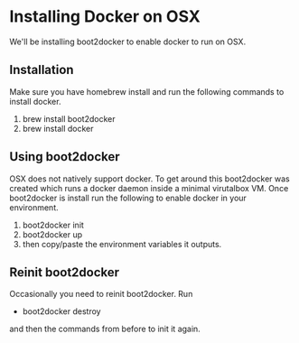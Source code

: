 # Installing Docker on OSX
We'll be installing boot2docker to enable docker to run on OSX.

## Installation
Make sure you have homebrew install and run the following commands to install docker.

1. brew install boot2docker
2. brew install docker

## Using boot2docker
OSX does not natively support docker. To get around this boot2docker was created which runs a docker daemon inside a minimal virutalbox VM.  Once boot2docker is install run the following to enable docker in your environment.

1. boot2docker init
2. boot2docker up
3. then copy/paste the environment variables it outputs.

## Reinit boot2docker
Occasionally you need to reinit boot2docker.  Run
* boot2docker destroy

and then the commands from before to init it again. 